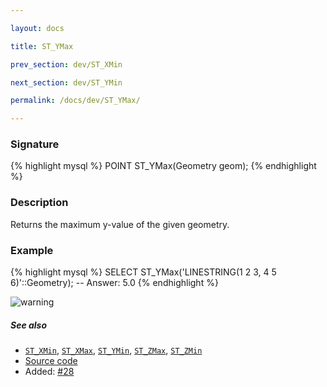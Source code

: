 ```yaml
---

layout: docs

title: ST_YMax

prev_section: dev/ST_XMin

next_section: dev/ST_YMin

permalink: /docs/dev/ST_YMax/

---
```


### Signature

{% highlight mysql %}
POINT ST_YMax(Geometry geom);
{% endhighlight %}

### Description

Returns the maximum y-value of the given geometry.

### Example

{% highlight mysql %}
SELECT ST_YMax('LINESTRING(1 2 3, 4 5 6)'::Geometry);
-- Answer:    5.0
{% endhighlight %}

![warning](../images/illustations/properties/ST_YMax.png)

##### See also

* [`ST_XMin`](../ST_XMin), [`ST_XMax`](../ST_XMax), [`ST_YMin`](../ST_YMin), [`ST_ZMax`](../ST_ZMax), [`ST_ZMin`](../ST_ZMin)
* [Source code](https://github.com/irstv/H2GIS/blob/master/h2spatial-ext/src/main/java/org/h2gis/h2spatialext/function/spatial/properties/ST_YMax.java)
* Added: [#28](https://github.com/irstv/H2GIS/pull/28)
